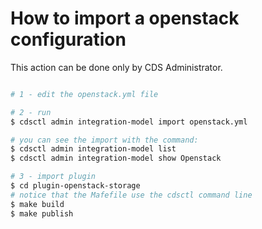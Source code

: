 # How to import a openstack configuration

This action can be done only by CDS Administrator.

```bash

# 1 - edit the openstack.yml file

# 2 - run 
$ cdsctl admin integration-model import openstack.yml

# you can see the import with the command:
$ cdsctl admin integration-model list
$ cdsctl admin integration-model show Openstack

# 3 - import plugin
$ cd plugin-openstack-storage
# notice that the Mafefile use the cdsctl command line
$ make build
$ make publish
```